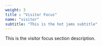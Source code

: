 ```yaml
---
weight: 3
title : "Visitor Focus"
name: "visitor"
subtitle: "This is the hot jams subtitle"
---
```

This is the visitor focus section description. 
